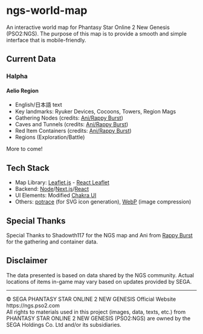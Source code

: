 # ngs-world-map
An interactive world map for Phantasy Star Online 2 New Genesis (PSO2:NGS).
The purpose of this map is to provide a smooth and simple interface that is mobile-friendly.

## Current Data 
### Halpha
#### Aelio Region
* English/日本語 text
* Key landmarks: Ryuker Devices, Cocoons, Towers, Region Mags
* Gathering Nodes (credits: [Ani/Rappy Burst](https://new-gen.rappy-burst.com/gathering/))
* Caves and Tunnels (credits: [Ani/Rappy Burst](https://new-gen.rappy-burst.com/gathering/))
* Red Item Containers (credits: [Ani/Rappy Burst](https://new-gen.rappy-burst.com/gathering/))
* Regions (Exploration/Battle)

More to come!

## Tech Stack
- Map Library: [Leaflet.js](https://leafletjs.com/) - [React Leaflet](https://react-leaflet.js.org/)
- Backend: [Node](https://nodejs.org)/[Next.js](https://nextjs.org)/[React](https://reactjs.org/)
- UI Elements: Modified [Chakra UI](https://chakra-ui.com/)
- Others: [potrace](http://potrace.sourceforge.net/) (for SVG icon generation), [WebP](https://developers.google.com/speed/webp) (image compression)

## Special Thanks
Special Thanks to Shadowth117 for the NGS map and Ani from [Rappy Burst](https://new-gen.rappy-burst.com/) for the gathering and container data.

## Disclaimer
The data presented is based on data shared by the NGS community. Actual locations of items in-game may vary based on updates provided by SEGA.

<hr/>
&copy; SEGA PHANTASY STAR ONLINE 2 NEW GENESIS Official Website https://ngs.pso2.com
<br/>
All rights to materials used in this project (images, data, texts, etc.) from PHANTASY STAR ONLINE 2 NEW GENESIS (PSO2:NGS) are owned by the SEGA Holdings Co. Ltd and/or its subsidiaries.

